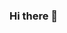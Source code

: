### Hi there 👋

<!--
**Ashwani-cool/Ashwani-cool** is a ✨ _special_ ✨ repository because its `README.md` (this file) appears on your GitHub profile.

I am Ashwani Kumar.I am interested in Data Structure, Algorithms , Coding and Machine learning.I have a principle of working better than yesterday.

- 🔭 I’m currently working on natural language processing and machine learning project.
- 🌱 I’m currently learning Natural language processing and deep learning.
- 👯 I’m looking to collaborate on Machinne learning projects.
- 💬 Ask me about Data structure and algorithms , coding , machine learning.
- 📫 How to reach me: you can reach me through ashwanikumar5142@gmail.com.
-->
